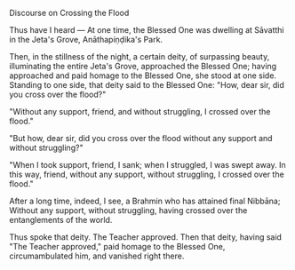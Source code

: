 Discourse on Crossing the Flood

Thus have I heard — At one time, the Blessed One was dwelling at Sāvatthi in the Jeta's Grove, Anāthapiṇḍika's Park.

Then, in the stillness of the night, a certain deity, of surpassing beauty, illuminating the entire Jeta's Grove, approached the Blessed One; having approached and paid homage to the Blessed One, she stood at one side. Standing to one side, that deity said to the Blessed One: "How, dear sir, did you cross over the flood?"

"Without any support, friend, and without struggling, I crossed over the flood."

"But how, dear sir, did you cross over the flood without any support and without struggling?"

"When I took support, friend, I sank; when I struggled, I was swept away. In this way, friend, without any support, without struggling, I crossed over the flood."

After a long time, indeed, I see,
a Brahmin who has attained final Nibbāna;
Without any support, without struggling,
having crossed over the entanglements of the world.

Thus spoke that deity. The Teacher approved. Then that deity, having said "The Teacher approved," paid homage to the Blessed One, circumambulated him, and vanished right there.
